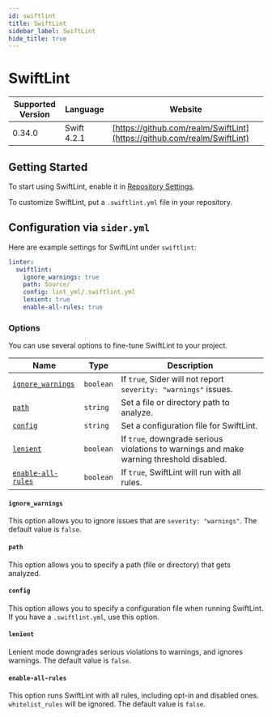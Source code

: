 ```yaml
---
id: swiftlint
title: SwiftLint
sidebar_label: SwiftLint
hide_title: true
---
```


# SwiftLint

| Supported Version | Language | Website |
| ----------------- | -------- | -------- |
| 0.34.0 | Swift 4.2.1 | [https://github.com/realm/SwiftLint](https://github.com/realm/SwiftLint) |

## Getting Started

To start using SwiftLint, enable it in [Repository Settings](../../getting-started/repository-settings.md).

To customize SwiftLint, put a `.swiftlint.yml` file in your repository.

## Configuration via `sider.yml`

Here are example settings for SwiftLint under `swiftlint`:

```yaml
linter:
  swiftlint:
    ignore_warnings: true
    path: Source/
    config: lint_yml/.swiftlint.yml
    lenient: true
    enable-all-rules: true
```

### Options

You can use several options to fine-tune SwiftLint to your project.

| Name | Type | Description |
| ---- | ---- | ----------- |
| [`ignore_warnings`](#ignore_warnings) | `boolean` | If `true`, Sider will not report `severity: "warnings"` issues. |
| [`path`](#path) | `string` | Set a file or directory path to analyze. |
| [`config`](#config) | `string` | Set a configuration file for SwiftLint. |
| [`lenient`](#lenient) | `boolean` | If `true`, downgrade serious violations to warnings and make warning threshold disabled. |
| [`enable-all-rules`](#enable-all-rules) | `boolean` | If `true`, SwiftLint will run with all rules. |

#### `ignore_warnings`

This option allows you to ignore issues that are `severity: "warnings"`. The default value is `false`.

#### `path`

This option allows you to specify a path (file or directory) that gets analyzed.

#### `config`

This option allows you to specify a configuration file when running SwiftLint. If you have a `.swiftlint.yml`, use this option.

#### `lenient`

Lenient mode downgrades serious violations to warnings, and ignores warnings. The default value is `false`.

#### `enable-all-rules`

This option runs SwiftLint with all rules, including opt-in and disabled ones. `whitelist_rules` will be ignored. The default value is `false`.

